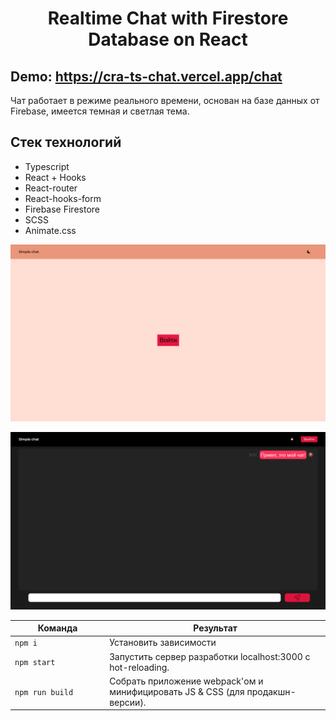 
# <p align="center">Realtime Chat with Firestore Database on React</p>
## Demo: https://cra-ts-chat.vercel.app/chat

Чат работает в режиме реального времени, основан на базе данных от Firebase, имеется темная и светлая тема. 

## Стек технологий
* Typescript
* React + Hooks
* React-router
* React-hooks-form
* Firebase Firestore
* SCSS
* Animate.css

<p align="center">
<img alt='Превью' src="https://github.com/awaynell/cra-ts-chat/blob/master/docs/chat2.png">
</p>

<p align="center">
<img alt='Превью' src="https://github.com/awaynell/cra-ts-chat/blob/master/docs/chat1.png?raw">
</p>

<table>
  <thead>
    <tr>
      <th>Команда</th>
      <th>Результат</th>
    </tr>
  </thead>
  <tbody>
    <tr>
      <td width="30%"><code>npm i</code></td>
      <td>Установить зависимости</td>
    </tr>
    <tr>
      <td><code>npm start</code></td>
      <td>Запустить сервер разработки localhost:3000 с hot-reloading.</td>
    </tr>
    <tr>
      <td><code>npm run build</code></td>
      <td>Собрать приложение webpack'ом и минифицировать JS & CSS (для продакшн-версии).</td>
    </tr>
  </tbody>
</table>


